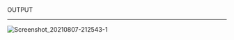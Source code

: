 ###
OUTPUT

---

![Screenshot_20210807-212543-1](https://user-images.githubusercontent.com/88591578/128632408-1ccebff6-c880-442c-9f8e-81ce8168abc9.jpg)
